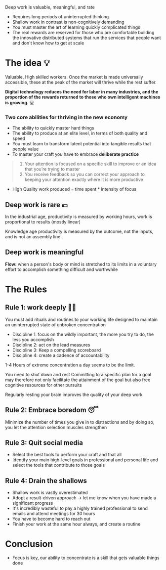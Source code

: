 Deep work is valuable, meaningful, and rate
- Requires long periods of uninterrupted thinking
- Shallow work in contrast is non-cognitively demanding
- You must master the art of learning quickly complicated things
- The real rewards are reserved for those who are comfortable building the innovative distributed systems that run the services that people want and don't know how to get at scale

# The idea 💡

Valuable, High skilled workers. Once the market is made universally accessible, these at the peak of the market will thrive while the rest suffer.

**Digital technology reduces the need for labor in many industries, and the proportion of the rewards returned to those who own intelligent machines is growing.** 💻

### Two core abilities for thriving in the new economy

- The ability to quickly master hard things
- The ability to produce at an elite level, in terms of both quality and speed
- You must learn to transform latent potential into tangible results that people value
- To master your craft you have to embrace **deliberate practice**

>1. Your attention is focused on a specific skill to improve or an idea that you’re trying to master
>2. You receive feedback so you can correct your approach to keeping your attention exactly where it is more productive
- High Quality work produced = time spent * intensity of focus

## Deep work is rare 💶

In the industrial age, productivity is measured by working hours, work is proportional to results (mostly linear)

Knowledge age productivity is measured by the outcome, not the inputs, and is not an assembly line. 

## Deep work is meaningful

**Flow:** when a person's body or mind is stretched to its limits in a voluntary effort to accomplish something difficult and worthwhile

# The Rules

## Rule 1: work deeply 🏋️‍♂️

You must add rituals and routines to your working life designed to maintain an uninterrupted state of unbroken concentration

- Discipline 1: focus on the wildly important, the more you try to do, the less you accomplish 
- Discipline 2: act on the lead measures
- Discipline 3: Keep a compelling scoreboard
- Discipline 4: create a cadence of accountability 

1-4 Hours of extreme concentration a day seems to be the limit.

You need to shut down and rest
Committing to a specific plan for a goal may therefore not only facilitate the attainment of the goal but also free cognitive resources for other pursuits

Regularly resting your brain improves the quality of your deep work

## Rule 2: Embrace boredom 😴

Minimize the number of times you give in to distractions and by doing so, you let the attention selection muscles strengthen

## Rule 3: Quit social media

- Select the best tools to perform your craft and that all
- Identify your main high-level goals in professional and personal life and select the tools that contribute to those goals

## Rule 4: Drain the shallows

- Shallow work is vastly overestimated 
- Adopt a result-driven approach -> let me know when you have made a significant progress
- It's incredibly wasteful to pay a highly trained professional to send emails and attend meetings for 30 hours
- You have to become hard to reach out
- Finish your work at the same hour always, and create a routine

# Conclusion

- Focus is key, our ability to concentrate is a skill that gets valuable things done




